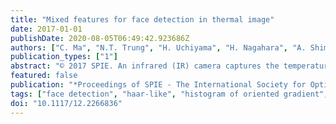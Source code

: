 ```yaml
---
title: "Mixed features for face detection in thermal image"
date: 2017-01-01
publishDate: 2020-08-05T06:49:42.923686Z
authors: ["C. Ma", "N.T. Trung", "H. Uchiyama", "H. Nagahara", "A. Shimada", "R.-I. Taniguchi"]
publication_types: ["1"]
abstract: "© 2017 SPIE. An infrared (IR) camera captures the temperature distribution of an object as an IR image. Because facial temperature is almost constant, an IR camera has the potential to be used in detecting facial regions in IR images. However, in detecting faces, a simple temperature thresholding does not always work reliably. The standard face detection algorithm used is AdaBoost with local features, such as Haar-like, MB-LBP, and HOG features in the visible images. However, there are few studies using these local features in IR image analysis. In this paper, we propose an AdaBoost-based training method to mix these local features for face detection in thermal images. In an experiment, we captured a dataset from 20 participants, comprising 14 males and 6 females, with 10 variations in camera distance, 21 poses, and participants with and without glasses. Using leave-one-out cross-validation, we show that the proposed mixed features have an advantage over all the regular local features."
featured: false
publication: "*Proceedings of SPIE - The International Society for Optical Engineering*"
tags: ["face detection", "haar-like", "histogram of oriented gradient", "local-binary pattern", "mixed features", "thermal image"]
doi: "10.1117/12.2266836"
---
```


